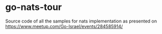 # go-nats-tour
Source code of all the samples for nats implementation as presented on https://www.meetup.com/Go-Israel/events/284585914/

